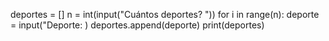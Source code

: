 deportes = []
n = int(input("Cuántos deportes? "))
for i in range(n):
  deporte = input("Deporte: )
  deportes.append(deporte)
print(deportes)
